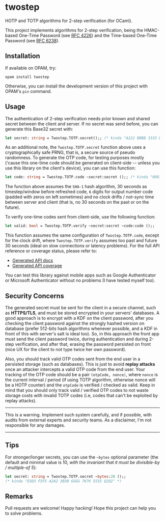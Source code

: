 # twostep

HOTP and TOTP algorithms for 2-step verification (for OCaml).

This project implements algorithms for 2-step verification,
being the HMAC-based One-Time Password
(see [RFC 4226](https://tools.ietf.org/html/rfc4226)) and the
Time-based One-Time Password
(see [RFC 6238](https://tools.ietf.org/html/rfc6238)).

## Installation

If available on OPAM, try:

```shell
opam install twostep
```

Otherwise, you can install the development version of this
project with OPAM's `pin` command.

## Usage

The authentication of 2-step verification needs prior known
and shared secret between the client and server. If no
secret was send before, you can generate this Base32 secret
with:

```ocaml
let secret: string = Twostep.TOTP.secret();; (* kinda "A222 BBBB 3333 D5D5" *)
```

As an additional note, the `Twostep.TOTP.secret` function above uses
a cryptographically safe PRNG, that is, a secure source of pseudo
randomness. To generate the OTP code, for testing purposes mostly
('cause this one-time code should be generated on client-side -- unless
you use this library on the client's device), you can use this function:

```ocaml
let code: string = Twostep.TOTP.code ~secret:secret ();; (* kinda "098123" *)
```

The function above assumes the `SHA-1` hash algorithm, 30 seconds
as timestep/window before refreshed code, `6` digits for output
number code (padded with zeros on left sometimes) and no clock
drifts / not-sync time between server and client (that is, no
30 seconds on the past or on the future).

To verify one-time codes sent from client-side, use the following
function:

```ocaml
let valid: bool = Twostep.TOTP.verify ~secret:secret ~code:code ();;
```

This function assumes the same configuration of `Twostep.TOTP.code`,
except for the clock drift, where `Twostep.TOTP.verify` assumes too
past and future 30 seconds (ideal on slow connections or latency
problems). For the full API reference or coverage status, please refer to:
- [Generated API docs](https://www.marcoonroad.dev/twostep/apiref/twostep/index.html)
- [Generated API coverage](https://www.marcoonroad.dev/twostep/apicov/index.html)

You can test this library against mobile apps such as Google
Authenticator or Microsoft Authenticator without no problems
(I have tested myself too).

## Security Concerns

The generated secret must be sent for the
client in a secure channel, such as **HTTPS/TLS**, and must
be stored encrypted in your servers' databases. A good
approach is to encrypt with a KDF on the client password,
after you checking the client password against the strongly
hashed version on database (prefer 512-bits hash algorithms
whenever possible, and a KDF in front of this with server's
salt is ideal too). So, in this approach the front app must
send the client password twice, during authentication and
during 2-step verification, and after that, erasing the
password persisted on front (nice UX for the client to not
type twice her own password).

Also, you should track valid OTP codes sent from the end user in
a persisted storage (such as databases). This is just to avoid
**replay attacks** once an attacker intercepts a valid OTP code from
the end user. Your tracking of the OTP code should be a pair
`(otpCode, nonce)`, where `nonce` is the current interval / period
(if using TOTP algorithm, otherwise nonce will be a HOTP counter)
and the `otpCode` is verified / checked as valid. Keep in mind that
you should only track valid / verified OTP codes to not waste storage
costs with invalid TOTP codes (i.e, codes that can't be exploited by
replay attacks).

---

This is a warning. Implement such system carefully, and if
possible, with audits from external experts and security
teams. As a disclaimer, I'm not responsible for any damages.

---

## Tips

For stronger/longer secrets, you can use the `~bytes` optional parameter
(the default and minimal value is 10,
_with the invariant that it must be divisible-by / multiple-of 5_):

```ocaml
let secret: string = Twostep.TOTP.secret ~bytes:20 ();;
(* kinda "D3D3 F5F5 A2A2 3B3B GGGG 7K7K 5555 Q2Q2" *)
```

## Remarks

Pull requests are welcome! Happy hacking! Hope this project can
help you to solve problems.
